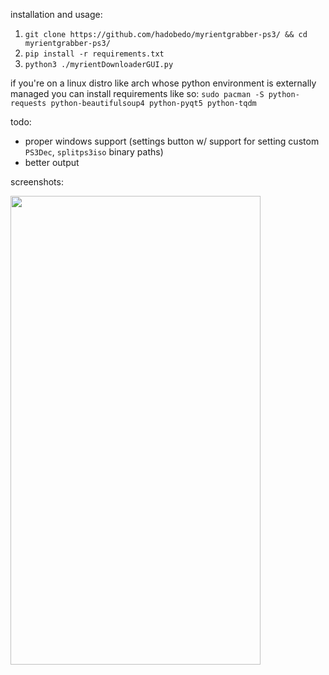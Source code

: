 installation and usage:
1. `git clone https://github.com/hadobedo/myrientgrabber-ps3/ && cd myrientgrabber-ps3/`
2. `pip install -r requirements.txt`
3. `python3 ./myrientDownloaderGUI.py`

if you're on a linux distro like arch whose python environment is externally managed you can install requirements like so:
`sudo pacman -S python-requests python-beautifulsoup4 python-pyqt5 python-tqdm`

todo:
- proper windows support (settings button w/ support for setting custom `PS3Dec`, `splitps3iso` binary paths)
- better output

screenshots:

<img src="https://github.com/hadobedo/myrientgrabber-ps3/assets/34556645/33cbef79-ceb3-47b2-9707-79580b1cf9db" width="400" height="750">



